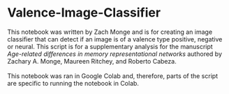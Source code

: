 # Valence-Image-Classifier
This notebook was written by Zach Monge and is for creating an image classifier that can detect if an image is of a valence type positive, negative or neural. This script is for a supplementary analysis for the manuscript *Age-related differences in memory representational networks* authored by Zachary A. Monge, Maureen Ritchey, and Roberto Cabeza.
<br><br>
This notebook was ran in Google Colab and, therefore, parts of the script are specific to running the notebook in Colab.
